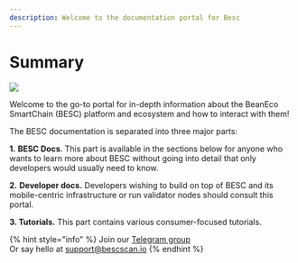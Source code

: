 ```yaml
---
description: Welcome to the documentation portal for Besc
---
```


# Summary

![](.gitbook/assets/docs\_1500x500.png)

Welcome to the go-to portal for in-depth information about the BeanEco SmartChain (BESC) platform and ecosystem and how to interact with them!

The BESC documentation is separated into three major parts:

**1.** **BESC Docs**. This part is available in the sections below for anyone who wants to learn more about BESC without going into detail that only developers would usually need to know.

**2.** **Developer docs.** Developers wishing to build on top of BESC and its mobile-centric infrastructure or run validator nodes should consult this portal.

**3. Tutorials.** This part contains various consumer-focused tutorials.

{% hint style="info" %}
Join our [Telegram group](https://t.me/beanecosystem)\
Or say hello at support@bescscan.io
{% endhint %}
